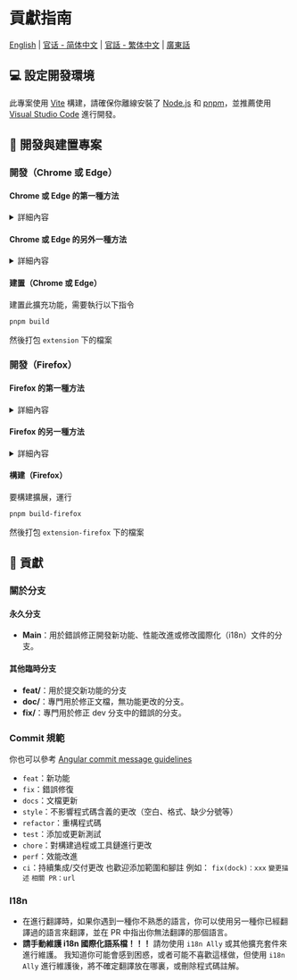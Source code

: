# 貢獻指南

[English](CONTRIBUTING.md) | [官话 - 简体中文](CONTRIBUTING-cmn_CN.md) | [官話 - 繁体中文](CONTRIBUTING-cmn_TW.md) | [廣東話](CONTRIBUTING-jyut.md)

## 💻 設定開發環境

此專案使用 [Vite](https://vitejs.dev/) 構建，請確保你離線安裝了 [Node.js](https://nodejs.org/) 和 [pnpm](https://pnpm.io/)，並推薦使用 [Visual Studio Code](https://code.visualstudio.com/) 進行開發。

## 🔧 開發與建置專案

### 開發（Chrome 或 Edge）

#### Chrome 或 Edge 的第一種方法

<details>
 <summary>詳細內容</summary>

1. 執行 pnpm 指令

```bash
# 安裝依賴
pnpm install

# 建立一個用戶的帳戶資料夾，用於擴充功能存儲登入狀態
mkdir chromium-web-ext-profile

# 運行專案
pnpm dev

# 打完這條指令之後，會自動開啓一個新的 Chrome 視窗並打開 BiliBili 網站
pnpm start:chromium
```

2. 之後每次修改擴充功能，他都會重新載入內容，你可以透過重新整理頁面來查看變更內容

</details>

#### Chrome 或 Edge 的另外一種方法

<details>
 <summary>詳細內容</summary>

1. 執行 pnpm 指令

```bash
# 安裝依賴
pnpm install

# 運行專案
pnpm dev
```

2. 在地址欄輸入 `chrome://extensions/`（Chrome），`edge://extensions/`（Edge）並按 Enter 鍵

3. 啓用 `開發者模式` 並點擊 `載入解壓縮`

<img width="655" alt="Snipaste_2022-03-27_18-17-04" src="https://user-images.githubusercontent.com/33394391/160276882-13da0484-92c1-47dd-add8-7655c5c2bf1c.png">
<br/>
<img width="655" alt="image" src="https://user-images.githubusercontent.com/33394391/232246901-e3544c16-bde2-480d-b770-ca5242793963.png">

4. 在瀏覽器中載入生成的 `extension/` 資料夾

每次修改後，您需要點選 [Extensions Reloader](https://chromewebstore.google.com/detail/extensions-reloader/fimgfedafeadlieiabdeeaodndnlbhid) 按鈕，然後重新整理頁面，以確保更改生效。

</details>

#### 建置（Chrome 或 Edge）

建置此擴充功能，需要執行以下指令

```bash
pnpm build
```

然後打包 `extension` 下的檔案

### 開發（Firefox）

#### Firefox 的第一種方法

<details>
 <summary>詳細內容</summary>

1. 執行 pnpm 命令

```bash
# 安裝依賴
pnpm install

# 建立一個用戶的帳戶資料夾，用於擴充功能存儲登入狀態
mkdir firefox-web-ext-profile

# 運行專案
pnpm dev-firefox

# 打完這條指令之後，會自動開啓一個新的 Firefox 視窗並打開 BiliBili 網站
pnpm start:firefox
```

2. 之後每次修改擴充功能，它都會重新加載，你可以透過重新整理頁面來查看變更內容

</details>

#### Firefox 的另一種方法

<details>
 <summary>詳細內容</summary>

1. 執行 pnpm 命令

```bash
# 安裝依賴
pnpm install

# 運行專案
pnpm dev-firefox
```

2. 在瀏覽器中輸入 `about:addons`，點擊 `Extensions` 然後 `Debug Add-ons`

<img width="655" alt="image" src="https://github.com/hakadao/BewlyBewly/assets/33394391/7c49e4ca-2a87-4c56-bc00-3259d6eba128">

3. 然後在瀏覽器中使用 `extension-firefox/` 資料夾載入此擴充功能。

</details>

#### 構建（Firefox）

要構建擴展，運行

```bash
pnpm build-firefox
```

然後打包 `extension-firefox` 下的檔案

## 🤝 貢獻

### 關於分支

#### 永久分支

- **Main**：用於錯誤修正開發新功能、性能改進或修改國際化（i18n）文件的分支。

#### 其他臨時分支

- **feat/**：用於提交新功能的分支
- **doc/**：專門用於修正文檔，無功能更改的分支。
- **fix/**：專門用於修正 dev 分支中的錯誤的分支。

### Commit 規範

你也可以參考 [Angular commit message guidelines](https://github.com/angular/angular/blob/22b96b9/CONTRIBUTING.md#-commit-message-guidelines)

- `feat`：新功能
- `fix`：錯誤修復
- `docs`：文檔更新
- `style`：不影響程式碼含義的更改（空白、格式、缺少分號等）
- `refactor`：重構程式碼
- `test`：添加或更新測試
- `chore`：對構建過程或工具鏈進行更改
- `perf`：效能改進
- `ci`：持續集成/交付更改
也歡迎添加範圍和腳註
例如：
`fix(dock)：xxx`
`變更描述`
`相關 PR：url`

### I18n

- 在進行翻譯時，如果你遇到一種你不熟悉的語言，你可以使用另一種你已經翻譯過的語言來翻譯，並在 PR 中指出你無法翻譯的那個語言。
- **請手動維護 i18n 國際化語系檔！！！** 請勿使用 `i18n Ally` 或其他擴充套件來進行維護。 我知道你可能會感到困惑，或者可能不喜歡這樣做，但使用 `i18n Ally` 進行維護後，將不確定翻譯放在哪裏，或刪除程式碼註解。
